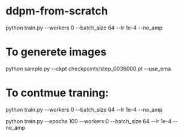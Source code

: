 # ddpm-from-scratch


python train.py --workers 0 --batch_size 64 --lr 1e-4 --no_amp

# To generete images

python sample.py --ckpt checkpoints/step_0036000.pt --use_ema

# To contmue traning: 
python train.py --workers 0 --batch_size 64 --lr 1e-4 --no_amp


python train.py --epochs 100 --workers 0 --batch_size 64 --lr 1e-4 --no_amp

